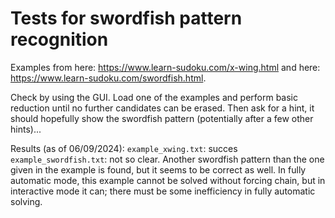 # Tests for swordfish pattern recognition

Examples from here: https://www.learn-sudoku.com/x-wing.html and here: https://www.learn-sudoku.com/swordfish.html.

Check by using the GUI.
Load one of the examples and perform basic reduction until no further candidates can be erased.
Then ask for a hint, it should hopefully show the swordfish pattern (potentially after a few other hints)...

Results (as of 06/09/2024):
`example_xwing.txt`: succes
`example_swordfish.txt`: not so clear. Another swordfish pattern than the one given in the example is found, but it seems to be correct as well. In fully automatic mode, this example cannot be solved without forcing chain, but in interactive mode it can; there must be some inefficiency in fully automatic solving.
